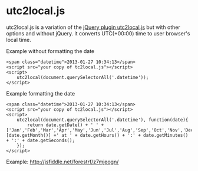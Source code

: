 utc2local.js
===========
utc2local.js is a variation of the <a href="https://github.com/misjerrywu/utc2local.js">jQuery plugin utc2local.js</a> but with other options and without jQuery. it converts UTC(+00:00) time to user browser's local time.</p>

Example without formatting the date

 	<span class="datetime">2013-01-27 10:34:13</span>
	<script src="your copy of tc2local.js"></script>
	<script>
		utc2local(document.querySelectorAll('.datetime'));
	</script>

Example formatting the date

	<span class="datetime">2013-01-27 10:34:13</span>
	<script src="your copy of tc2local.js"></script>
	<script>
		utc2local(document.querySelectorAll('.datetime'), function(date){
			return date.getDate() + ' ' + ['Jan','Feb','Mar','Apr','May','Jun','Jul','Aug','Sep','Oct','Nov','Dec'][date.getMonth()] +' at ' + date.getHours() + ':' + date.getMinutes() + ':' + date.getSeconds();
		});
	</script>

Example: http://jsfiddle.net/forestrf/z7mjeogn/
